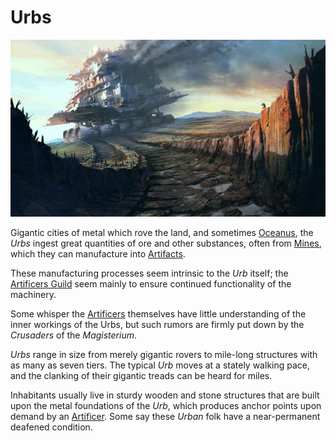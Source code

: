 # Urbs

![Image of Traction City from Mortal Engines](images/traction-city-mortal-engines-2.png)

Gigantic cities of metal which rove the land, and sometimes [Oceanus](ocean.md), the *Urbs* ingest great quantities of ore and other substances, often from [Mines](mines.md), which they can manufacture into [Artifacts](artifacts.md).

These manufacturing processes seem intrinsic to the *Urb* itself; the [Artificers Guild](../game/artificer.md) seem mainly to ensure continued functionality of the machinery.

Some whisper the [Artificers](../game/artificer.md) themselves have little understanding of the inner workings of the Urbs, but such rumors are firmly put down by the *Crusaders* of the *Magisterium*.

*Urbs* range in size from merely gigantic rovers to mile-long structures with as many as seven tiers. The typical *Urb* moves at a stately walking pace, and the clanking of their gigantic treads can be heard for miles.

Inhabitants usually live in sturdy wooden and stone structures that are built upon the metal foundations of the *Urb*, which produces anchor points upon demand by an [Artificer](../game/artificer.md). Some say these *Urban* folk have a near-permanent deafened condition.
